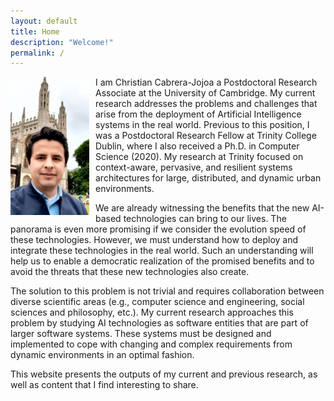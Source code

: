 ```yaml
---
layout: default
title: Home
description: "Welcome!"
permalink: /
---
```


<p>
  <img src="/assets/images/christian-cabrera-2.jpeg" style="float: left; margin-right: 10px;" width="25%" height="auto">
  I am Christian Cabrera-Jojoa a Postdoctoral Research Associate at the University of Cambridge. 
  My current research addresses the problems and challenges that arise from the deployment of 
  Artificial Intelligence systems in the real world. Previous to this position, I was a Postdoctoral 
  Research Fellow at Trinity College Dublin, where I also received a Ph.D. in Computer Science (2020). 
  My research at Trinity focused on context-aware, pervasive, and resilient systems architectures for 
  large, distributed, and dynamic urban environments.
</p>
<p>
   We are already witnessing the benefits that the new AI-based technologies can bring to our lives. 
   The panorama is even more promising if we consider the evolution speed of these technologies. 
   However, we must understand how to deploy and integrate these technologies in the real world. Such an 
   understanding will help us to enable a democratic realization of the promised benefits and to avoid the 
   threats that these new technologies also create. 
</p>
<p>
   The solution to this problem is not trivial and requires collaboration between diverse scientific areas 
   (e.g., computer science and engineering, social sciences and philosophy, etc.). My current research approaches 
   this problem by studying AI technologies as software entities that are part of larger software systems. 
   These systems must be designed and implemented to cope with changing and complex requirements from dynamic 
   environments in an optimal fashion.
</p>
<p>
   This website presents the outputs of my current and previous research, as well as content that I find 
   interesting to share.
</p>
